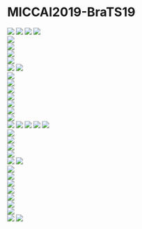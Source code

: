 # MICCAI2019-BraTS19

![](https://github.com/Cute77/MICCAI2019-BraTS19/raw/master/presentation/Internship_Summary_of_ZiqiLin_00.png)
![](https://github.com/Cute77/MICCAI2019-BraTS19/raw/master/presentation/Internship_Summary_of_ZiqiLin_01.png)
![](https://github.com/Cute77/MICCAI2019-BraTS19/raw/master/presentation/Internship_Summary_of_ZiqiLin_02.png)
![](https://github.com/Cute77/MICCAI2019-BraTS19/raw/master/presentation/Internship_Summary_of_ZiqiLin_03.png)  
![](https://github.com/Cute77/MICCAI2019-BraTS19/raw/master/presentation/Internship_Summary_of_ZiqiLin_04.png)  
![](https://github.com/Cute77/MICCAI2019-BraTS19/raw/master/presentation/Internship_Summary_of_ZiqiLin_05.png)  
![](https://github.com/Cute77/MICCAI2019-BraTS19/raw/master/presentation/Internship_Summary_of_ZiqiLin_06.png)  
![](https://github.com/Cute77/MICCAI2019-BraTS19/raw/master/presentation/Internship_Summary_of_ZiqiLin_07.png)  
![](https://github.com/Cute77/MICCAI2019-BraTS19/raw/master/presentation/Internship_Summary_of_ZiqiLin_08.png)
![](https://github.com/Cute77/MICCAI2019-BraTS19/raw/master/presentation/Internship_Summary_of_ZiqiLin_09.png)  
![](https://github.com/Cute77/MICCAI2019-BraTS19/raw/master/presentation/Internship_Summary_of_ZiqiLin_10.png)  
![](https://github.com/Cute77/MICCAI2019-BraTS19/raw/master/presentation/Internship_Summary_of_ZiqiLin_11.png)  
![](https://github.com/Cute77/MICCAI2019-BraTS19/raw/master/presentation/Internship_Summary_of_ZiqiLin_12.png)  
![](https://github.com/Cute77/MICCAI2019-BraTS19/raw/master/presentation/Internship_Summary_of_ZiqiLin_13.png)  
![](https://github.com/Cute77/MICCAI2019-BraTS19/raw/master/presentation/Internship_Summary_of_ZiqiLin_14.png)  
![](https://github.com/Cute77/MICCAI2019-BraTS19/raw/master/presentation/Internship_Summary_of_ZiqiLin_15.png)  
![](https://github.com/Cute77/MICCAI2019-BraTS19/raw/master/presentation/Internship_Summary_of_ZiqiLin_16.png)  
![](https://github.com/Cute77/MICCAI2019-BraTS19/raw/master/presentation/Internship_Summary_of_ZiqiLin_17.png)
![](https://github.com/Cute77/MICCAI2019-BraTS19/raw/master/presentation/Internship_Summary_of_ZiqiLin_18.png)
![](https://github.com/Cute77/MICCAI2019-BraTS19/raw/master/presentation/Internship_Summary_of_ZiqiLin_19.png)
![](https://github.com/Cute77/MICCAI2019-BraTS19/raw/master/presentation/Internship_Summary_of_ZiqiLin_20.png)
![](https://github.com/Cute77/MICCAI2019-BraTS19/raw/master/presentation/Internship_Summary_of_ZiqiLin_21.png)  
![](https://github.com/Cute77/MICCAI2019-BraTS19/raw/master/presentation/Internship_Summary_of_ZiqiLin_22.png)  
![](https://github.com/Cute77/MICCAI2019-BraTS19/raw/master/presentation/Internship_Summary_of_ZiqiLin_23.png)  
![](https://github.com/Cute77/MICCAI2019-BraTS19/raw/master/presentation/Internship_Summary_of_ZiqiLin_24.png)  
![](https://github.com/Cute77/MICCAI2019-BraTS19/raw/master/presentation/Internship_Summary_of_ZiqiLin_25.png)  
![](https://github.com/Cute77/MICCAI2019-BraTS19/raw/master/presentation/Internship_Summary_of_ZiqiLin_26.png)
![](https://github.com/Cute77/MICCAI2019-BraTS19/raw/master/presentation/Internship_Summary_of_ZiqiLin_27.png)  
![](https://github.com/Cute77/MICCAI2019-BraTS19/raw/master/presentation/Internship_Summary_of_ZiqiLin_28.png)  
![](https://github.com/Cute77/MICCAI2019-BraTS19/raw/master/presentation/Internship_Summary_of_ZiqiLin_29.png)  
![](https://github.com/Cute77/MICCAI2019-BraTS19/raw/master/presentation/Internship_Summary_of_ZiqiLin_30.png)  
![](https://github.com/Cute77/MICCAI2019-BraTS19/raw/master/presentation/Internship_Summary_of_ZiqiLin_31.png)  
![](https://github.com/Cute77/MICCAI2019-BraTS19/raw/master/presentation/Internship_Summary_of_ZiqiLin_32.png)  
![](https://github.com/Cute77/MICCAI2019-BraTS19/raw/master/presentation/Internship_Summary_of_ZiqiLin_33.png)  
![](https://github.com/Cute77/MICCAI2019-BraTS19/raw/master/presentation/Internship_Summary_of_ZiqiLin_34.png)  
![](https://github.com/Cute77/MICCAI2019-BraTS19/raw/master/presentation/Internship_Summary_of_ZiqiLin_35.png)
![](https://github.com/Cute77/MICCAI2019-BraTS19/raw/master/presentation/Internship_Summary_of_ZiqiLin_36.png)

